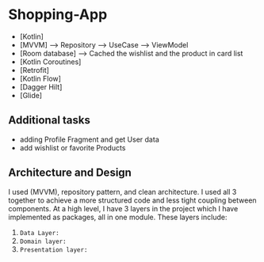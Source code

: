 # Shopping-App

- [Kotlin]
- [MVVM]  --> Repository --> UseCase --> ViewModel
- [Room database] --> Cached the wishlist and the product in card list 
- [Kotlin Coroutines]  
- [Retrofit]
- [Kotlin Flow]
- [Dagger Hilt]
- [Glide]

## Additional tasks
- adding Profile Fragment and get User data
- add wishlist or favorite Products 

## Architecture and Design
I used (MVVM), repository pattern, and clean architecture.
I used all 3 together to achieve a more structured code and less tight coupling between components.
At a high level, I have 3 layers in the project which I have implemented as packages, all in one module.
These layers include:
1. `Data Layer:` 
2. `Domain layer:`
3. `Presentation layer:` 
